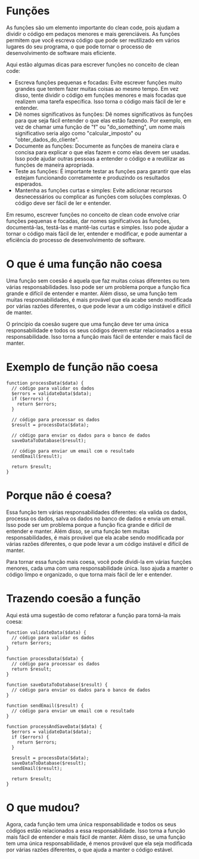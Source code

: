 # Funções

As funções são um elemento importante do clean code, pois ajudam a dividir o código em pedaços menores e mais gerenciáveis. As funções permitem que você escreva código que pode ser reutilizado em vários lugares do seu programa, o que pode tornar o processo de desenvolvimento de software mais eficiente.

Aqui estão algumas dicas para escrever funções no conceito de clean code:

- Escreva funções pequenas e focadas: Evite escrever funções muito grandes que tentem fazer muitas coisas ao mesmo tempo. Em vez disso, tente dividir o código em funções menores e mais focadas que realizem uma tarefa específica. Isso torna o código mais fácil de ler e entender.
- Dê nomes significativos às funções: Dê nomes significativos às funções para que seja fácil entender o que elas estão fazendo. Por exemplo, em vez de chamar uma função de "f" ou "do_something", um nome mais significativo seria algo como "calcular_imposto" ou "obter_dados_do_cliente".
- Documente as funções: Documente as funções de maneira clara e concisa para explicar o que elas fazem e como elas devem ser usadas. Isso pode ajudar outras pessoas a entender o código e a reutilizar as funções de maneira apropriada.
- Teste as funções: É importante testar as funções para garantir que elas estejam funcionando corretamente e produzindo os resultados esperados.
- Mantenha as funções curtas e simples: Evite adicionar recursos desnecessários ou complicar as funções com soluções complexas. O código deve ser fácil de ler e entender.

Em resumo, escrever funções no conceito de clean code envolve criar funções pequenas e focadas, dar nomes significativos às funções, documentá-las, testá-las e mantê-las curtas e simples. Isso pode ajudar a tornar o código mais fácil de ler, entender e modificar, e pode aumentar a eficiência do processo de desenvolvimento de software.

# O que é uma função não coesa

Uma função sem coesão é aquela que faz muitas coisas diferentes ou tem várias responsabilidades. Isso pode ser um problema porque a função fica grande e difícil de entender e manter. Além disso, se uma função tem muitas responsabilidades, é mais provável que ela acabe sendo modificada por várias razões diferentes, o que pode levar a um código instável e difícil de manter.

O princípio da coesão sugere que uma função deve ter uma única responsabilidade e todos os seus códigos devem estar relacionados a essa responsabilidade. Isso torna a função mais fácil de entender e mais fácil de manter.

# Exemplo de função não coesa

```
function processData($data) {
  // código para validar os dados
  $errors = validateData($data);
  if ($errors) {
    return $errors;
  }

  // código para processar os dados
  $result = processData($data);

  // código para enviar os dados para o banco de dados
  saveDataToDatabase($result);

  // código para enviar um email com o resultado
  sendEmail($result);

  return $result;
}
```

# Porque não é coesa?

Essa função tem várias responsabilidades diferentes: ela valida os dados, processa os dados, salva os dados no banco de dados e envia um email. Isso pode ser um problema porque a função fica grande e difícil de entender e manter. Além disso, se uma função tem muitas responsabilidades, é mais provável que ela acabe sendo modificada por várias razões diferentes, o que pode levar a um código instável e difícil de manter.

Para tornar essa função mais coesa, você pode dividi-la em várias funções menores, cada uma com uma responsabilidade única. Isso ajuda a manter o código limpo e organizado, o que torna mais fácil de ler e entender.

# Trazendo coesão a função
Aqui está uma sugestão de como refatorar a função para torná-la mais coesa:

```
function validateData($data) {
  // código para validar os dados
  return $errors;
}

function processData($data) {
  // código para processar os dados
  return $result;
}

function saveDataToDatabase($result) {
  // código para enviar os dados para o banco de dados
}

function sendEmail($result) {
  // código para enviar um email com o resultado
}

function processAndSaveData($data) {
  $errors = validateData($data);
  if ($errors) {
    return $errors;
  }

  $result = processData($data);
  saveDataToDatabase($result);
  sendEmail($result);

  return $result;
}
```

# O que mudou?

Agora, cada função tem uma única responsabilidade e todos os seus códigos estão relacionados a essa responsabilidade. Isso torna a função mais fácil de entender e mais fácil de manter. Além disso, se uma função tem uma única responsabilidade, é menos provável que ela seja modificada por várias razões diferentes, o que ajuda a manter o código estável.